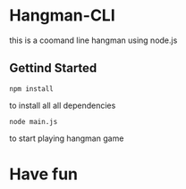 # Hangman-CLI

this is a coomand line hangman using node.js

## Gettind Started

```npm install```

to install all all dependencies 

```node main.js```

to start playing hangman game


# Have fun